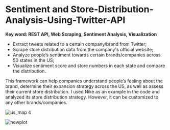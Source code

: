 # Sentiment and Store-Distribution-Analysis-Using-Twitter-API
**Key word: REST API, Web Scraping, Sentiment Analysis, Visualization**

* Extract tweets related to a certain company/brand from Twitter; 
* Scrape store distribution data from the company's official website;
* Analyze people’s sentiment towards certain brands/companies across 50 states in the US;
* Visualize sentiment score and store numbers in each state and compare the distribution.

This framework can help companies understand people’s feeling about the brand, determine their expansion strategy across the US, as well as assess their current store distribution. I used Nike as an example in the code and analyzed its store distribution strategy. However, it can be customized to any other brands/companies.

![us_map 4](https://cloud.githubusercontent.com/assets/19809011/19545786/17e35336-963e-11e6-9091-77289bf26a38.png)

![newplot](https://cloud.githubusercontent.com/assets/19809011/19508256/0f25a336-958d-11e6-9378-3bff7623e2d4.png)
